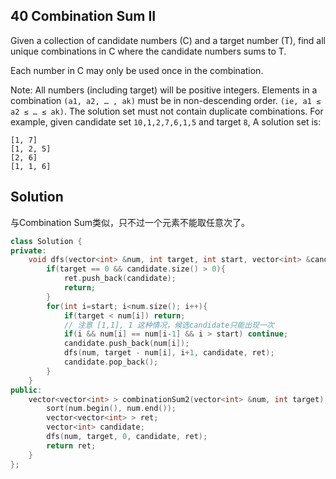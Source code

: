 ## 40	Combination Sum II

Given a collection of candidate numbers (C) and a target number (T), find all unique combinations in C where the candidate numbers sums to T.

Each number in C may only be used once in the combination.

Note:
All numbers (including target) will be positive integers.
Elements in a combination `(a1, a2, … , ak)` must be in non-descending order. `(ie, a1 ≤ a2 ≤ … ≤ ak)`.
The solution set must not contain duplicate combinations.
For example, given candidate set `10,1,2,7,6,1,5` and target `8`, 
A solution set is: 
```
[1, 7] 
[1, 2, 5] 
[2, 6] 
[1, 1, 6]
```

## Solution
与Combination Sum类似，只不过一个元素不能取任意次了。
```C++
class Solution {
private:
    void dfs(vector<int> &num, int target, int start, vector<int> &candidate, vector<vector<int> > &ret){
        if(target == 0 && candidate.size() > 0){
            ret.push_back(candidate);
            return;
        }
        for(int i=start; i<num.size(); i++){
            if(target < num[i]) return;
            // 注意 [1,1], 1 这种情况，候选candidate只能出现一次
            if(i && num[i] == num[i-1] && i > start) continue;
            candidate.push_back(num[i]);
            dfs(num, target - num[i], i+1, candidate, ret);
            candidate.pop_back();
        }
    }
public:
    vector<vector<int> > combinationSum2(vector<int> &num, int target) {
        sort(num.begin(), num.end());
        vector<vector<int> > ret;
        vector<int> candidate;
        dfs(num, target, 0, candidate, ret);
        return ret;
    }
};
```
